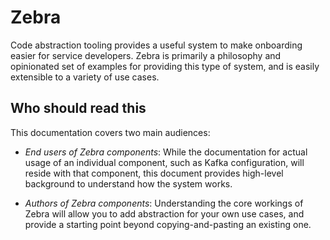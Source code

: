 # Zebra

Code abstraction tooling provides a useful system to make onboarding easier for service developers. Zebra is primarily a philosophy and opinionated set of examples for providing this type of system, and is easily extensible to a variety of use cases.

## Who should read this

This documentation covers two main audiences: 
* *End users of Zebra components*: While the documentation for actual usage of an individual component, such as Kafka configuration, will reside with that component, this document provides  high-level background to understand how the system works.

* *Authors of Zebra components*: Understanding the core workings of Zebra will allow you to add abstraction for your own use cases, and provide a starting point beyond copying-and-pasting an existing one.
